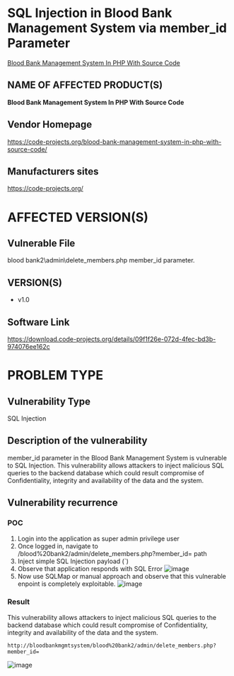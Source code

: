 # SQL Injection in Blood Bank Management System via member_id Parameter

[Blood Bank Management System In PHP With Source Code](https://code-projects.org/blood-bank-management-system-in-php-with-source-code/)

## NAME OF AFFECTED PRODUCT(S)

**Blood Bank Management System In PHP With Source Code**

## Vendor Homepage

https://code-projects.org/blood-bank-management-system-in-php-with-source-code/

##  **Manufacturers sites**

https://code-projects.org/

# AFFECTED  VERSION(S)

## Vulnerable File

blood bank2\admin\delete_members.php member_id parameter.

## VERSION(S)

-  v1.0

## Software Link

https://download.code-projects.org/details/09f1f26e-072d-4fec-bd3b-974076ee162c

# PROBLEM TYPE

## Vulnerability Type

SQL Injection

## **Description of the vulnerability**

member_id parameter in the Blood Bank Management System is vulnerable to SQL Injection. This vulnerability allows attackers to inject malicious SQL queries to the backend database which could result compromise of Confidentiality, integrity and availability of the data and the system.


## **Vulnerability recurrence**

### **POC**
1. Login into the application as super admin privilege user
2. Once logged in, navigate to /blood%20bank2/admin/delete_members.php?member_id= path
3. Inject simple SQL Injection payload (`)
4. Observe that application responds with SQL Error
   ![image](https://github.com/user-attachments/assets/12c41e07-5314-47f0-9012-4ba10b49efaa)
5. Now use SQLMap or manual approach and observe that this vulnerable enpoint is completely exploitable.
   ![image](https://github.com/user-attachments/assets/825392a6-3d53-4c80-83c5-570f66d9d209)


### Result

This vulnerability allows attackers to inject malicious SQL queries to the backend database which could result compromise of Confidentiality, integrity and availability of the data and the system.
```
http://bloodbankmgmtsystem/blood%20bank2/admin/delete_members.php?member_id=
```
![image](https://github.com/user-attachments/assets/dfc8f9ff-acd6-4c06-bc2f-95b9e3541d70)

